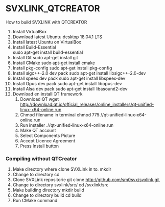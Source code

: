 # SVXLINK_QTCREATOR
How to build SVXLINK with QTCREATOR

1) Install VirtualBox
2) Download latest Ubuntu desktop 18.04.1 LTS
3) Install latest Ubuntu on VirtualBox
4) Install Build-Essential<br>
   sudo apt-get install build-essential
5) Install Git
   sudo apt-get install git
6) Install CMake
   sudo apt-get install cmake
7) Install pkg-config
   sudo apt-get install pkg-config
8) Install sigc++-2.0 dev pack
   sudo apt-get install libsigc++-2.0-dev
9) Install speex dev pack
   sudo apt-get install libspeex-dev
10) Install Opus dev pack
   sudo apt-get install libopus-dev
11) Install Alsa dev pack
   sudo apt-get install libasound2-dev
12) Download en install QT framework
    1) Download QT
       wget http://download.qt.io/official_releases/online_installers/qt-unified-linux-x64-online.run
    2) Chmod filename in terminal
       chmod 775 /<file location>/qt-unified-linux-x64-online.run
    3) Run installer
       ./<file location>/qt-unified-linux-x64-online.run
    4) Make QT account
    5) Select Components
       Picture
    6) Accept Licence Agreement
    7) Press Install button



### Compiling without QTCreator

1) Make directory where clone SVXLink in to.
   mkdir <name>
2) Change to directory
   cd <name>
3) Clone SVXLink repositorie 
   git clone http://github.com/sm0svx/svxlink.git
4) Change to directory svxlink/src/
   cd /svxlink/src
5) Make building directory
   mkdir build
6) Change to directory build
   cd build
7) Run CMake command
   

   


